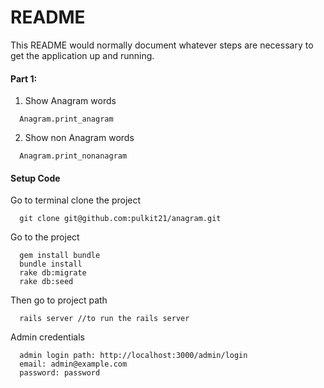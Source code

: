 # README

This README would normally document whatever steps are necessary to get the application up and running.


#### Part 1:
1. Show Anagram words

```
  Anagram.print_anagram
```
2. Show non Anagram words

```
  Anagram.print_nonanagram
```

#### Setup Code
Go to terminal clone the project
```
  git clone git@github.com:pulkit21/anagram.git
```
Go to the project

```
  gem install bundle
  bundle install
  rake db:migrate
  rake db:seed
```
Then go to project path

```
  rails server //to run the rails server
```

Admin credentials
```
  admin login path: http://localhost:3000/admin/login
  email: admin@example.com
  password: password
```
